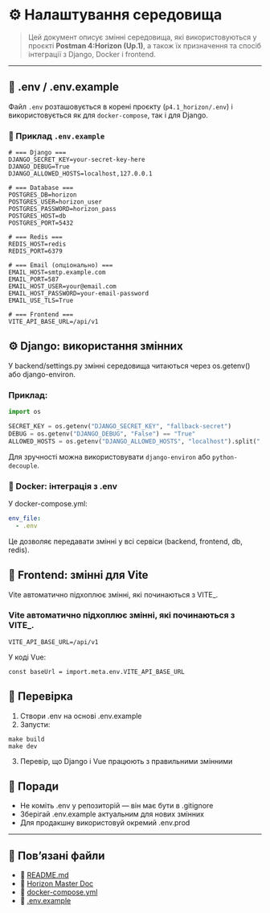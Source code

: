 # ⚙️ Налаштування середовища

> Цей документ описує змінні середовища, які використовуються у проєкті **Postman 4:Horizon (Up.1)**, а також їх призначення та спосіб інтеграції з Django, Docker і frontend.

---

## 📄 .env / .env.example

Файл `.env` розташовується в корені проєкту (`p4.1_horizon/.env`) і використовується як для `docker-compose`, так і для Django.

### 🔐 Приклад `.env.example`

```dotenv
# === Django ===
DJANGO_SECRET_KEY=your-secret-key-here
DJANGO_DEBUG=True
DJANGO_ALLOWED_HOSTS=localhost,127.0.0.1

# === Database ===
POSTGRES_DB=horizon
POSTGRES_USER=horizon_user
POSTGRES_PASSWORD=horizon_pass
POSTGRES_HOST=db
POSTGRES_PORT=5432

# === Redis ===
REDIS_HOST=redis
REDIS_PORT=6379

# === Email (опціонально) ===
EMAIL_HOST=smtp.example.com
EMAIL_PORT=587
EMAIL_HOST_USER=your@email.com
EMAIL_HOST_PASSWORD=your-email-password
EMAIL_USE_TLS=True

# === Frontend ===
VITE_API_BASE_URL=/api/v1
```

## ⚙️ Django: використання змінних

У backend/settings.py змінні середовища читаються через os.getenv() або django-environ.

### Приклад:

```python
import os

SECRET_KEY = os.getenv("DJANGO_SECRET_KEY", "fallback-secret")
DEBUG = os.getenv("DJANGO_DEBUG", "False") == "True"
ALLOWED_HOSTS = os.getenv("DJANGO_ALLOWED_HOSTS", "localhost").split(",")
```

Для зручності можна використовувати ```django-environ``` або ```python-decouple```.

### 🐳 Docker: інтеграція з .env

У docker-compose.yml:

```yaml
env_file:
  - .env
```

Це дозволяє передавати змінні у всі сервіси (backend, frontend, db, redis).

## 🎨 Frontend: змінні для Vite

Vite автоматично підхоплює змінні, які починаються з VITE_.

### Vite автоматично підхоплює змінні, які починаються з VITE_.

```dotenv
VITE_API_BASE_URL=/api/v1
```

У коді Vue:

```pycon
const baseUrl = import.meta.env.VITE_API_BASE_URL
```

## 🧪 Перевірка
1. Створи .env на основі .env.example
2. Запусти:
```shell
make build
make dev
```
3. Перевір, що Django і Vue працюють з правильними змінними

## 📌 Поради
- Не коміть .env у репозиторій — він має бути в .gitignore
- Зберігай .env.example актуальним для нових змінних
- Для продакшну використовуй окремий .env.prod

---

## 📎 Пов’язані файли

- 📄 [README.md](../README.md)
- 📘 [Horizon Master Doc](horizon.md)
- 🐳 [docker-compose.yml](../docker-compose.yml)
- 🧾 [.env.example](../.env.example)
